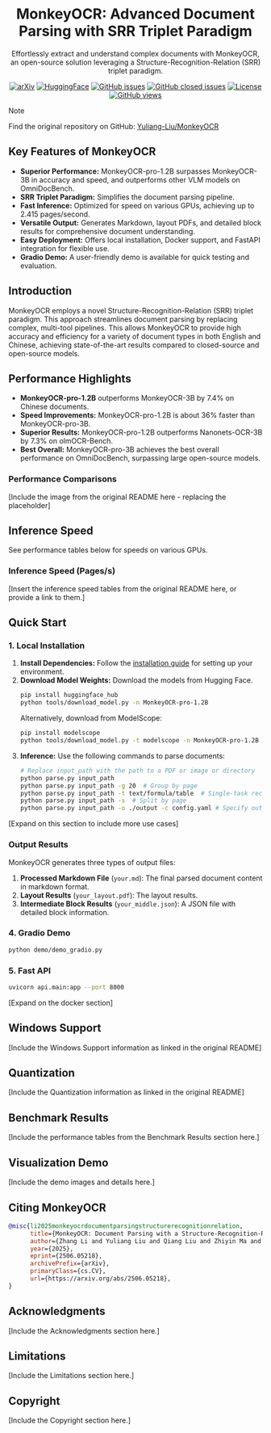 <div align="center" xmlns="http://www.w3.org/1999/html">
<h1 align="center">
MonkeyOCR: Advanced Document Parsing with SRR Triplet Paradigm
</h1>

<p>Effortlessly extract and understand complex documents with MonkeyOCR, an open-source solution leveraging a Structure-Recognition-Relation (SRR) triplet paradigm.</p>

[![arXiv](https://img.shields.io/badge/Arxiv-MonkeyOCR-b31b1b.svg?logo=arXiv)](https://arxiv.org/abs/2506.05218)
[![HuggingFace](https://img.shields.io/badge/HuggingFace%20Weights-black.svg?logo=HuggingFace)](https://huggingface.co/echo840/MonkeyOCR)
[![GitHub issues](https://img.shields.io/github/issues/Yuliang-Liu/MonkeyOCR?color=critical&label=Issues)](https://github.com/Yuliang-Liu/MonkeyOCR/issues?q=is%3Aopen+is%3Aissue)
[![GitHub closed issues](https://img.shields.io/github/issues-closed/Yuliang-Liu/MonkeyOCR?color=success&label=Issues)](https://github.com/Yuliang-Liu/MonkeyOCR/issues?q=is%3Aissue+is%3Aclosed)
[![License](https://img.shields.io/badge/License-Apache%202.0-yellow)](https://github.com/Yuliang-Liu/MonkeyOCR/blob/main/LICENSE.txt)
[![GitHub views](https://komarev.com/ghpvc/?username=Yuliang-Liu&repo=MonkeyOCR&color=brightgreen&label=Views)](https://github.com/Yuliang-Liu/MonkeyOCR)
</div>

> [!NOTE]
>  Find the original repository on GitHub: [Yuliang-Liu/MonkeyOCR](https://github.com/Yuliang-Liu/MonkeyOCR)

## Key Features of MonkeyOCR

*   **Superior Performance:** MonkeyOCR-pro-1.2B surpasses MonkeyOCR-3B in accuracy and speed, and outperforms other VLM models on OmniDocBench.
*   **SRR Triplet Paradigm:** Simplifies the document parsing pipeline.
*   **Fast Inference:** Optimized for speed on various GPUs, achieving up to 2.415 pages/second.
*   **Versatile Output:**  Generates Markdown, layout PDFs, and detailed block results for comprehensive document understanding.
*   **Easy Deployment:** Offers local installation, Docker support, and FastAPI integration for flexible use.
*   **Gradio Demo:** A user-friendly demo is available for quick testing and evaluation.

## Introduction

MonkeyOCR employs a novel Structure-Recognition-Relation (SRR) triplet paradigm.  This approach streamlines document parsing by replacing complex, multi-tool pipelines.  This allows MonkeyOCR to provide high accuracy and efficiency for a variety of document types in both English and Chinese, achieving state-of-the-art results compared to closed-source and open-source models.

## Performance Highlights

*   **MonkeyOCR-pro-1.2B** outperforms MonkeyOCR-3B by 7.4% on Chinese documents.
*   **Speed Improvements:** MonkeyOCR-pro-1.2B is about 36% faster than MonkeyOCR-pro-3B.
*   **Superior Results:** MonkeyOCR-pro-1.2B outperforms Nanonets-OCR-3B by 7.3% on olmOCR-Bench.
*   **Best Overall:** MonkeyOCR-pro-3B achieves the best overall performance on OmniDocBench, surpassing large open-source models.

### Performance Comparisons

[Include the image from the original README here - replacing the placeholder]

## Inference Speed

See performance tables below for speeds on various GPUs.

### Inference Speed (Pages/s)

[Insert the inference speed tables from the original README here, or provide a link to them.]

## Quick Start

### 1. Local Installation

1.  **Install Dependencies:** Follow the [installation guide](https://github.com/Yuliang-Liu/MonkeyOCR/blob/main/docs/install_cuda.md#install-with-cuda-support) for setting up your environment.
2.  **Download Model Weights:** Download the models from Hugging Face.
    ```bash
    pip install huggingface_hub
    python tools/download_model.py -n MonkeyOCR-pro-1.2B
    ```
    Alternatively, download from ModelScope:
    ```bash
    pip install modelscope
    python tools/download_model.py -t modelscope -n MonkeyOCR-pro-1.2B
    ```
3.  **Inference:** Use the following commands to parse documents:
    ```bash
    # Replace input_path with the path to a PDF or image or directory
    python parse.py input_path
    python parse.py input_path -g 20  # Group by page
    python parse.py input_path -t text/formula/table  # Single-task recognition
    python parse.py input_path -s  # Split by page
    python parse.py input_path -o ./output -c config.yaml # Specify output directory & config
    ```

[Expand on this section to include more use cases]

### Output Results

MonkeyOCR generates three types of output files:

1.  **Processed Markdown File** (`your.md`): The final parsed document content in markdown format.
2.  **Layout Results** (`your_layout.pdf`): The layout results.
3.  **Intermediate Block Results** (`your_middle.json`): A JSON file with detailed block information.

### 4. Gradio Demo

```bash
python demo/demo_gradio.py
```

### 5. Fast API

```bash
uvicorn api.main:app --port 8000
```

[Expand on the docker section]

## Windows Support

[Include the Windows Support information as linked in the original README]

## Quantization

[Include the Quantization information as linked in the original README]

## Benchmark Results

[Include the performance tables from the Benchmark Results section here.]

## Visualization Demo

[Include the demo images and details here.]

## Citing MonkeyOCR

```bibtex
@misc{li2025monkeyocrdocumentparsingstructurerecognitionrelation,
      title={MonkeyOCR: Document Parsing with a Structure-Recognition-Relation Triplet Paradigm},
      author={Zhang Li and Yuliang Liu and Qiang Liu and Zhiyin Ma and Ziyang Zhang and Shuo Zhang and Zidun Guo and Jiarui Zhang and Xinyu Wang and Xiang Bai},
      year={2025},
      eprint={2506.05218},
      archivePrefix={arXiv},
      primaryClass={cs.CV},
      url={https://arxiv.org/abs/2506.05218},
}
```

## Acknowledgments

[Include the Acknowledgments section here.]

## Limitations

[Include the Limitations section here.]

## Copyright

[Include the Copyright section here.]